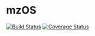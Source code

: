 mzOS
====
[![Build Status](https://travis-ci.org/jerkos/mzOS.svg?branch=master)](https://travis-ci.org/jerkos/mzOS)
[![Coverage Status](https://img.shields.io/coveralls/jerkos/mzOS.svg)](https://coveralls.io/r/jerkos/mzOS)
